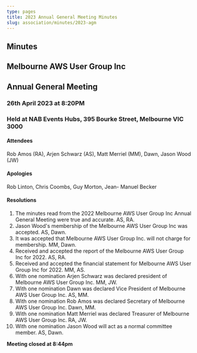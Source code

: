 ```yaml
---
type: pages
title: 2023 Annual General Meeting Minutes
slug: association/minutes/2023-agm
---
```


## Minutes

## Melbourne AWS User Group Inc

## Annual General Meeting

### 26th April 2023 at 8:20PM
### Held at NAB Events Hubs, 395 Bourke Street, Melbourne VIC 3000

#### Attendees

Rob Amos (RA), Arjen Schwarz (AS), Matt Merriel (MM), Dawn, Jason Wood (JW)

#### Apologies

Rob Linton, Chris Coombs, Guy Morton, Jean- Manuel Becker

#### Resolutions

1. The minutes read from the 2022 Melbourne AWS User Group Inc Annual General Meeting were true and accurate. AS, RA.
2. Jason Wood's membership of the Melbourne AWS User Group Inc was accepted. AS, Dawn.
3. It was accepted that Melbourne AWS User Group Inc. will not charge for membership. MM, Dawn.
4. Received and accepted the report of the Melbourne AWS User Group Inc for 2022. AS, RA.
5. Received and accepted the financial statement for Melbourne AWS User Group Inc for 2022. MM, AS.
6. With one nomination Arjen Schwarz was declared president of Melbourne AWS User Group Inc. MM, JW.
7. With one nomination Dawn was declared Vice President of Melbourne AWS User Group Inc. AS, MM.
8. With one nomination Rob Amos was declared Secretary of Melbourne AWS User Group Inc. Dawn, MM.
9. With one nomination Matt Merriel was declared Treasurer of Melbourne AWS User Group Inc. RA, JW.
10. With one nomination Jason Wood will act as a normal committee member. AS, Dawn.

**Meeting closed at 8:44pm**
